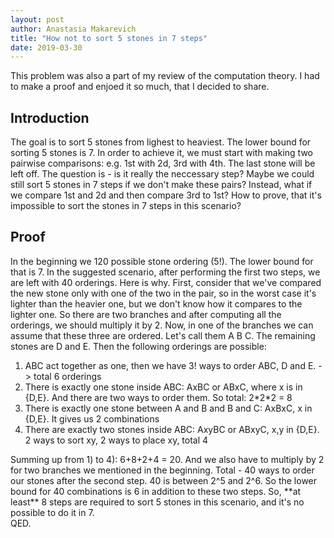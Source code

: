 ```yaml
---
layout: post
author: Anastasia Makarevich
title: "How not to sort 5 stones in 7 steps"
date: 2019-03-30
---
```

<div>
<p>This problem was also a part of my review of the computation theory. I had to make a proof and enjoed it so much, 
  that I decided to share.</p>

<h2>Introduction</h2>

<p>The goal is to sort 5 stones from lighest to heaviest. The lower bound for sorting 5 stones is 7. In order to achieve it, we must start with making two pairwise comparisons: e.g. 1st with 2d, 3rd with 4th. The last stone will be left off. The question is - is it really the neccessary step? Maybe we could still sort 5 stones in 7 steps if we don't make these pairs? Instead, what if we compare 1st and 2d and then compare 3rd to 1st? How to prove, that it's impossible to sort the stones in 7 steps in this scenario? </p>


<h2>Proof</h2> 

<p>In the beginning we 120 possible stone ordering (5!). The lower bound for that is 7. In the suggested scenario, after performing
the first two steps, we are left with 40 orderings. Here is why. First, consider that we've compared the new stone only with one of the
two in the pair, so in the worst case it's lighter than the heavier one, but we don't know how it compares to the lighter one. So there 
are two branches and after computing all the orderings, we should multiply it by 2. Now, in one of the branches we can assume
that these three are ordered. Let's call them A B C. The remaining stones are D and E. 
Then the following orderings are possible: </p>
<p>
<ol>
  <li> ABC act together as one, then we have 3! ways to order ABC, D and E. -> total 6 orderings </li>
<li> There is exactly one stone inside ABC: AxBC or ABxC, where x is in {D,E}. And there are two ways to order them. So total: 2*2*2 = 8</li>
<li>There is exactly one stone between A and B and B and C: AxBxC, x in {D,E}. It gives us 2 combinations</li>
<li>There are exactly two stones inside ABC: AxyBC or ABxyC, x,y in {D,E}. 2 ways to sort xy, 2 ways to place xy, total 4</li>
</ol>
</p>
<p>Summing up from 1) to 4): 6+8+2+4 = 20. And we also have to multiply by 2 for two branches we mentioned in the beginning. Total - 40 
ways to order our stones after the second step. 40 is between 2^5 and 2^6. So the lower bound for 40 combinations is 6 in addition
to these two steps. So, **at least** 8 steps are required to sort 5 stones in this scenario, and it's no possible to do it in 7. 
  <br />
  QED.
</p>



